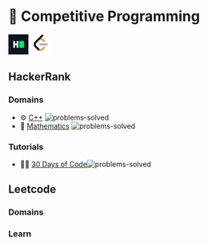 # 🌠 Competitive Programming 


<a href="https://www.hackerrank.com/laadruturaj"><img src="assets/hackerrank.png" width="40px"></a>
<a href="https://leetcode.com/laadruturaj"><img src="assets/leetcode.png" width="40px"></a>


## HackerRank 

### Domains
- ⚙ [C++](https://github.com/ruturajlaad/Cpp_Hackerrank) ![problems-solved](https://img.shields.io/badge/Solved-09/44-008000.svg)
- 🧮 [Mathematics](https://github.com/anishLearnsToCode/hackerrank-math) ![problems-solved](https://img.shields.io/badge/Solved-25/284-00ffff.svg)

### Tutorials
- 👨‍💻 [30 Days of Code](https://github.com/ruturajlaad/hackerrank_30DaysofCode)![problems-solved](https://img.shields.io/badge/Solved-10/30-008000.svg)

 
## Leetcode

### Domains

### Learn




